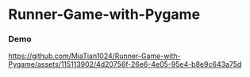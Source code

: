 # Runner-Game-with-Pygame

### Demo 

https://github.com/MiaTian1024/Runner-Game-with-Pygame/assets/115113902/4d20756f-26e6-4e05-95e4-b8e9c643a75d

